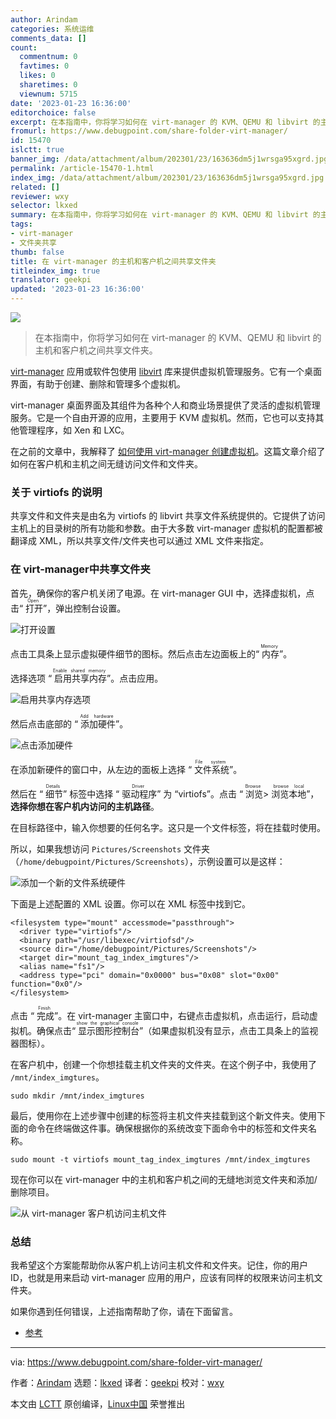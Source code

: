 ```yaml
---
author: Arindam
categories: 系统运维
comments_data: []
count:
  commentnum: 0
  favtimes: 0
  likes: 0
  sharetimes: 0
  viewnum: 5715
date: '2023-01-23 16:36:00'
editorchoice: false
excerpt: 在本指南中，你将学习如何在 virt-manager 的 KVM、QEMU 和 libvirt 的主机和客户机之间共享文件夹。
fromurl: https://www.debugpoint.com/share-folder-virt-manager/
id: 15470
islctt: true
banner_img: /data/attachment/album/202301/23/163636dm5j1wrsga95xgrd.jpg
permalink: /article-15470-1.html
index_img: /data/attachment/album/202301/23/163636dm5j1wrsga95xgrd.jpg.thumb.jpg
related: []
reviewer: wxy
selector: lkxed
summary: 在本指南中，你将学习如何在 virt-manager 的 KVM、QEMU 和 libvirt 的主机和客户机之间共享文件夹。
tags:
- virt-manager
- 文件夹共享
thumb: false
title: 在 virt-manager 的主机和客户机之间共享文件夹
titleindex_img: true
translator: geekpi
updated: '2023-01-23 16:36:00'
---
```


![](/data/attachment/album/202301/23/163636dm5j1wrsga95xgrd.jpg)



> 
> 在本指南中，你将学习如何在 virt-manager 的 KVM、QEMU 和 libvirt 的主机和客户机之间共享文件夹。
> 
> 
> 


[virt-manager](https://virt-manager.org/) 应用或软件包使用 [libvirt](https://libvirt.org/manpages/libvirtd.html) 库来提供虚拟机管理服务。它有一个桌面界面，有助于创建、删除和管理多个虚拟机。


virt-manager 桌面界面及其组件为各种个人和商业场景提供了灵活的虚拟机管理服务。它是一个自由开源的应用，主要用于 KVM 虚拟机。然而，它也可以支持其他管理程序，如 Xen 和 LXC。


在之前的文章中，我解释了 [如何使用 virt-manager 创建虚拟机](https://www.debugpoint.com/virt-manager/)。这篇文章介绍了如何在客户机和主机之间无缝访问文件和文件夹。


### 关于 virtiofs 的说明


共享文件和文件夹是由名为 virtiofs 的 libvirt 共享文件系统提供的。它提供了访问主机上的目录树的所有功能和参数。由于大多数 virt-manager 虚拟机的配置都被翻译成 XML，所以共享文件/文件夹也可以通过 XML 文件来指定。


### 在 virt-manager中共享文件夹


首先，确保你的客户机关闭了电源。在 virt-manager GUI 中，选择虚拟机，点击“<ruby> 打开 <rt>  Open </rt></ruby>”，弹出控制台设置。


![打开设置](/data/attachment/album/202301/23/163743zt75s5iixx99px8s.jpg)


点击工具条上显示虚拟硬件细节的图标。然后点击左边面板上的“<ruby> 内存 <rt>  Memory </rt></ruby>”。


选择选项 “<ruby> 启用共享内存 <rt>  Enable shared memory </rt></ruby>”。点击应用。


![启用共享内存选项](/data/attachment/album/202301/23/163748pximgcwy22iydasi.jpg)


然后点击底部的 “<ruby> 添加硬件 <rt>  Add hardware </rt></ruby>”。


![点击添加硬件](/data/attachment/album/202301/23/163755h0hf3l0mcafrmim0.jpg)


在添加新硬件的窗口中，从左边的面板上选择 “<ruby> 文件系统 <rt>  File system </rt></ruby>”。


然后在 “<ruby> 细节 <rt>  Details </rt></ruby>” 标签中选择 “<ruby> 驱动程序 <rt>  Driver </rt></ruby>” 为 “virtiofs”。点击 “<ruby> 浏览 <rt>  Browse </rt></ruby> > <ruby> 浏览本地 <rt>  browse local </rt></ruby>”，**选择你想在客户机内访问的主机路径**。


在目标路径中，输入你想要的任何名字。这只是一个文件标签，将在挂载时使用。


所以，如果我想访问 `Pictures/Screenshots` 文件夹（`/home/debugpoint/Pictures/Screenshots`），示例设置可以是这样：


![添加一个新的文件系统硬件](/data/attachment/album/202301/23/163802w9ucph989b9bmch6.jpg)


下面是上述配置的 XML 设置。你可以在 XML 标签中找到它。



```
<filesystem type="mount" accessmode="passthrough">
  <driver type="virtiofs"/>
  <binary path="/usr/libexec/virtiofsd"/>
  <source dir="/home/debugpoint/Pictures/Screenshots"/>
  <target dir="mount_tag_index_imgtures"/>
  <alias name="fs1"/>
  <address type="pci" domain="0x0000" bus="0x08" slot="0x00" function="0x0"/>
</filesystem>

```

点击 “<ruby> 完成 <rt>  Finish </rt></ruby>”。在 virt-manager 主窗口中，右键点击虚拟机，点击运行，启动虚拟机。确保点击“<ruby> 显示图形控制台 <rt>  show the graphical console </rt></ruby>”（如果虚拟机没有显示，点击工具条上的监视器图标）。


在客户机中，创建一个你想挂载主机文件夹的文件夹。在这个例子中，我使用了 `/mnt/index_imgtures`。



```
sudo mkdir /mnt/index_imgtures

```

最后，使用你在上述步骤中创建的标签将主机文件夹挂载到这个新文件夹。使用下面的命令在终端做这件事。确保根据你的系统改变下面命令中的标签和文件夹名称。



```
sudo mount -t virtiofs mount_tag_index_imgtures /mnt/index_imgtures

```

现在你可以在 virt-manager 中的主机和客户机之间的无缝地浏览文件夹和添加/删除项目。


![从 virt-manager 客户机访问主机文件](/data/attachment/album/202301/23/163813o65cqgw5g6wt7b9a.jpg)


### 总结


我希望这个方案能帮助你从客户机上访问主机文件和文件夹。记住，你的用户 ID，也就是用来启动 virt-manager 应用的用户，应该有同样的权限来访问主机文件夹。


如果你遇到任何错误，上述指南帮助了你，请在下面留言。


* [参考](https://libvirt.org/kbase/virtiofs.html)




---


via: <https://www.debugpoint.com/share-folder-virt-manager/>


作者：[Arindam](https://www.debugpoint.com/author/admin1/) 选题：[lkxed](https://github.com/lkxed) 译者：[geekpi](https://github.com/geekpi) 校对：[wxy](https://github.com/wxy)


本文由 [LCTT](https://github.com/LCTT/TranslateProject) 原创编译，[Linux中国](https://linux.cn/) 荣誉推出